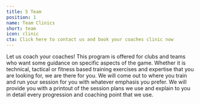 ```yaml
---
title: 5 Team
position: 1
name: Team Clinics
short: team
icon: clinic
cta: Click here to contact us and book your coaches clinic now
---
```


Let us coach your coaches! This program is offered for clubs and teams who want some guidance on specific aspects of the game. Whether it is technical, tactical or fitness based training exercises and expertise that you are looking for, we are there for you. We will come out to where you train and run your session for you with whatever emphasis you prefer. We will provide you with a printout of the session plans we use and explain to you in detail every progression and coaching point that we use.
